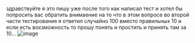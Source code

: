 здравствуйте я это пишу уже после того как написал тест и хотел бы попросить вас обратить внимаение на то что в этом вопросе во второй части тестирования я ответил случайно 100 вместо правильных 10 и если есть вохзможность то прошу понять и простить и принять там за 10...
![image](https://github.com/xatur228/last/assets/160213689/9e92af06-e543-4464-9c65-6151fc6b18c5)
